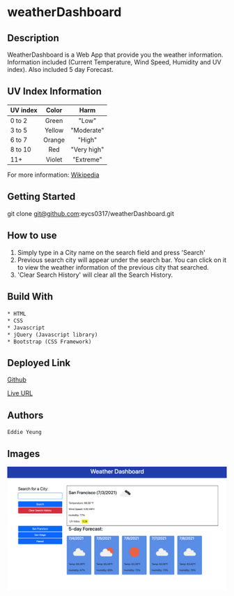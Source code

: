 # weatherDashboard

  ## Description
  WeatherDashboard is a Web App that provide you the weather information. Information included (Current Temperature, Wind Speed, Humidity and UV index). Also included 5 day Forecast.

  ## UV Index Information

| UV index | Color   | Harm        |
| -------- |:-------:|:-----------:|
| 0 to 2   | Green   | "Low"       |
| 3 to 5   | Yellow  | "Moderate"  |
| 6 to 7   | Orange  | "High"      |
| 8 to 10  | Red     | "Very high" |
| 11+      | Violet  | "Extreme"   |

For more information: [Wikipedia](https://en.wikipedia.org/wiki/Ultraviolet_index)

  ## Getting Started

  git clone git@github.com:eycs0317/weatherDashboard.git

  ## How to use

  1. Simply type in a City name on the search field and press 'Search'
  2. Previous search city will appear under the search bar. You can click on it to view the weather information of the previous city that searched.
  3. 'Clear Search History' will clear all the Search History.

  ## Build With

    * HTML
    * CSS
    * Javascript
    * jQuery (Javascript library)
    * Bootstrap (CSS Framework)

  ## Deployed Link

  [Github](https://github.com/eycs0317/weatherDashboard)

  [Live URL](https://eycs0317.github.io/weatherDashboard/)

  ## Authors
    Eddie Yeung

## Images
![example1](/images/01.png)